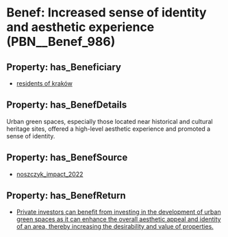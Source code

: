 # Benef: __Increased sense of identity and aesthetic experience__ (PBN__Benef_986)

## Property: has_Beneficiary

* [residents of kraków](../Stakeholder/PBN__Stakeholder_392)

## Property: has_BenefDetails

Urban green spaces, especially those located near historical and cultural heritage sites, offered a high-level aesthetic experience and promoted a sense of identity.

## Property: has_BenefSource

* [noszczyk_impact_2022](../Article/PBN__Article_203)

## Property: has_BenefReturn

* [Private investors can benefit from investing in the development of urban green spaces as it can enhance the overall aesthetic appeal and identity of an area, thereby increasing the desirability and value of properties.](../BenefReturn/PBN__BenefReturn_1090)

